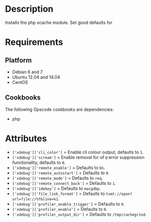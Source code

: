 Description
===========

Installs the php xcache module. Set good defaults for

Requirements
============

Platform
--------

* Debian 6 and 7
* Ubuntu 12.04 and 14.04
* CentOS

Cookbooks
---------

The following Opscode cookbooks are dependencies:

* php

Attributes
==========

* `['xdebug']['cli_color']` = Enable cli colour output, defaults to `1`.
* `['xdebug']['scream']` = Enable removal for of `@` error suppression functionality, defaults to `0`.
* `['xdebug']['remote_enable']` = Defaults to `On`.
* `['xdebug']['remote_autostart']` = Defaults to `0`.
* `['xdebug']['remote_mode']` = Defaults to `req`.
* `['xdebug']['remote_connect_back']` = Defaults to `1`.
* `['xdebug']['idekey']` = Defaults to `macgdbp`.
* `['xdebug']['file_link_format']` = Defaults to `txmt://open?url=file://%f&line=%1`.
* `['xdebug']['profiler_enable_trigger']` = Defaults to `0`.
* `['xdebug']['profiler_enable']` = Defaults to `0`.
* `['xdebug']['profiler_output_dir']` = Defaults to `/tmp/cachegrind`.
